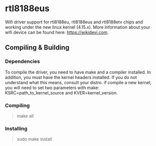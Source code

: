 # rtl8188eus
Wifi driver support for rtl8188eu, rtl8188eus and rtl8188etv chips and working under the new linux kernel (4.15.x).
More information about your wifi device can be found here: https://wikidevi.com.

Compiling & Building
---------
### Dependencies
To compile the driver, you need to have make and a compiler installed. In addition,
you must have the kernel headers installed. If you do not understand what this means,
consult your distro. if compile a new kernel, you will need to set two parameters
with make: KSRC=path_to_kernel_source and KVER=kernel_version. 
### Compiling

> make all

### Installing

> sudo make install
